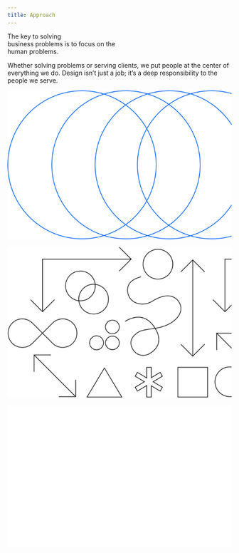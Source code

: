 ```yaml
---
title: Approach
---
```


<title-block>
The key to solving<br>
business problems
<span>is to focus on the
<br>human problems.</span>
</title-block>

<grid background="gray-10">
<column lg="8">

Whether solving problems or serving clients, we put people at the center of everything we do. Design isn’t just a job; it’s a deep responsibility to the people we serve.

</column>

</grid>

<tile
    size="xl"
    background="black"
    light="true"
    title_one="Design Philosophy"
    title_two="The beliefs behind everything we do."
    description="Design is about moving people forward, both emotionally and functionally."
    tile_icon="ArrowRight16">
    <img src="../global/images/xl_design_philosphy.png" alt="Geometric shapes"/>
  </tile>

  <tile
    size="xl"
    background="#E7E7E7"
    title_one="Design Thinking"
    title_two="Human-centered design at scale."
    description="Explore the framework that drives how we think and work every day."
    tile_icon="ArrowRight16">
    <img src="../global/images/xl_design_thinking.png" alt="Geometric shapes"/>
  </tile>

  <tile
    size="xl"
    background="#373737"
    light="true"
    title_one="Design Services"
    title_two="Your business partner by design."
    description="Partner with us to help define your strategy, create exceptional experiences, and drive better business outcomes."
    tile_icon="ArrowRight16">
    <img src="../global/images/xl_design_services.png" alt="Ven diagram emphasizing overlapping area"/>
  </tile>
